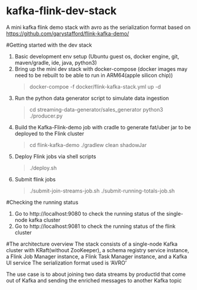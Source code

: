 # kafka-flink-dev-stack
A mini kafka flink demo stack with avro as the serialization format based on https://github.com/garystafford/flink-kafka-demo/

#Getting started with the dev stack
1. Basic development env setup (Ubuntu guest os, docker engine, git, maven/gradle, ide, java, python3)
2. Bring up the mini dev stack with docker-compose (docker images may need to be rebuilt to be able to run in ARM64(apple silicon chip))
   > docker-compoe -f docker/flink-kafka-stack.yml up -d
3. Run the python data generator script to simulate data ingestion
   > cd streaming-data-generator/sales_generator
   > python3 ./producer.py
5. Build the Kafka-Flink-demo job with cradle to generate fat/uber jar to be deployed to the Flink cluster
   > cd flink-kafka-demo
   > ./gradlew clean shadowJar
7. Deploy Flink jobs via shell scripts
   > ./deploy.sh
8. Submit flink jobs
   > ./submit-join-streams-job.sh
   > ./submit-running-totals-job.sh

#Checking the running status
1. Go to http://localhost:9080 to check the running status of the single-node kafka cluster
2. Go to http://localhost:9081 to check the running status of the flink cluster

#The architecture overview
The stack consists of a single-node Kafka cluster with KRaft(without ZooKeeper), a schema registry service instance, a Flink Job Manager instance, a Flink Task Manager instance, and a Kafka UI service
The serialization format used is ‘AVRO’

The use case is to about joining two data streams by productId that come out of Kafka and sending the enriched messages to another Kafka topic 
